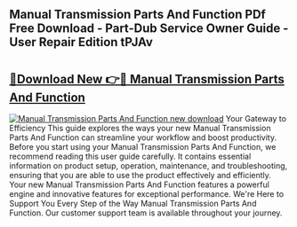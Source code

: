 ## Manual Transmission Parts And Function PDf Free Download - Part-Dub Service Owner Guide - User Repair Edition tPJAv

# <h2><a href="http://cf13983.oget.top/?id=Manual+Transmission+Parts+And+Function">🔗Download New 👉🔴 Manual Transmission Parts And Function</a></h2>

[![Manual Transmission Parts And Function new download](https://i.imgur.com/5g1atiW.png)](http://cf13983.oget.top/?id=Manual+Transmission+Parts+And+Function)
Your Gateway to Efficiency This guide explores the ways your new Manual Transmission Parts And Function can streamline your workflow and boost productivity. Before you start using your Manual Transmission Parts And Function, we recommend reading this user guide carefully. It contains essential information on product setup, operation, maintenance, and troubleshooting, ensuring that you are able to use the product effectively and efficiently. Your new Manual Transmission Parts And Function features a powerful engine and innovative features for exceptional performance. We're Here to Support You Every Step of the Way Manual Transmission Parts And Function. Our customer support team is available throughout your journey.

